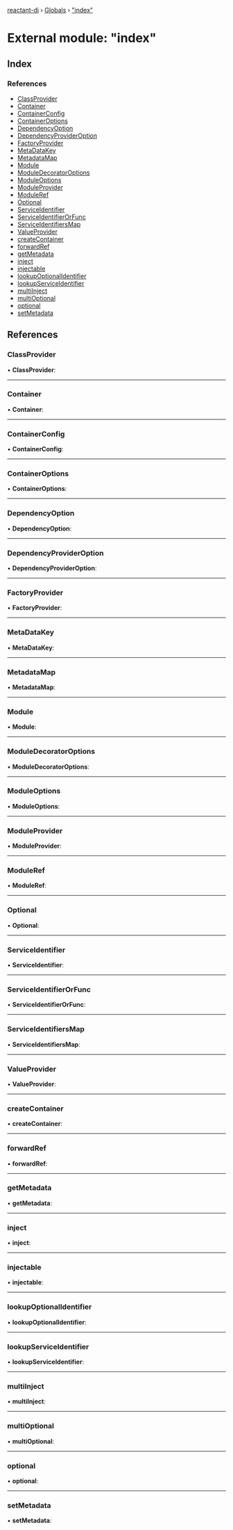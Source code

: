 [reactant-di](../README.md) › [Globals](../globals.md) › ["index"](_index_.md)

# External module: "index"

## Index

### References

* [ClassProvider](_index_.md#classprovider)
* [Container](_index_.md#container)
* [ContainerConfig](_index_.md#containerconfig)
* [ContainerOptions](_index_.md#containeroptions)
* [DependencyOption](_index_.md#dependencyoption)
* [DependencyProviderOption](_index_.md#dependencyprovideroption)
* [FactoryProvider](_index_.md#factoryprovider)
* [MetaDataKey](_index_.md#metadatakey)
* [MetadataMap](_index_.md#metadatamap)
* [Module](_index_.md#module)
* [ModuleDecoratorOptions](_index_.md#moduledecoratoroptions)
* [ModuleOptions](_index_.md#moduleoptions)
* [ModuleProvider](_index_.md#moduleprovider)
* [ModuleRef](_index_.md#moduleref)
* [Optional](_index_.md#optional)
* [ServiceIdentifier](_index_.md#serviceidentifier)
* [ServiceIdentifierOrFunc](_index_.md#serviceidentifierorfunc)
* [ServiceIdentifiersMap](_index_.md#serviceidentifiersmap)
* [ValueProvider](_index_.md#valueprovider)
* [createContainer](_index_.md#createcontainer)
* [forwardRef](_index_.md#forwardref)
* [getMetadata](_index_.md#getmetadata)
* [inject](_index_.md#inject)
* [injectable](_index_.md#injectable)
* [lookupOptionalIdentifier](_index_.md#lookupoptionalidentifier)
* [lookupServiceIdentifier](_index_.md#lookupserviceidentifier)
* [multiInject](_index_.md#multiinject)
* [multiOptional](_index_.md#multioptional)
* [optional](_index_.md#optional)
* [setMetadata](_index_.md#setmetadata)

## References

###  ClassProvider

• **ClassProvider**:

___

###  Container

• **Container**:

___

###  ContainerConfig

• **ContainerConfig**:

___

###  ContainerOptions

• **ContainerOptions**:

___

###  DependencyOption

• **DependencyOption**:

___

###  DependencyProviderOption

• **DependencyProviderOption**:

___

###  FactoryProvider

• **FactoryProvider**:

___

###  MetaDataKey

• **MetaDataKey**:

___

###  MetadataMap

• **MetadataMap**:

___

###  Module

• **Module**:

___

###  ModuleDecoratorOptions

• **ModuleDecoratorOptions**:

___

###  ModuleOptions

• **ModuleOptions**:

___

###  ModuleProvider

• **ModuleProvider**:

___

###  ModuleRef

• **ModuleRef**:

___

###  Optional

• **Optional**:

___

###  ServiceIdentifier

• **ServiceIdentifier**:

___

###  ServiceIdentifierOrFunc

• **ServiceIdentifierOrFunc**:

___

###  ServiceIdentifiersMap

• **ServiceIdentifiersMap**:

___

###  ValueProvider

• **ValueProvider**:

___

###  createContainer

• **createContainer**:

___

###  forwardRef

• **forwardRef**:

___

###  getMetadata

• **getMetadata**:

___

###  inject

• **inject**:

___

###  injectable

• **injectable**:

___

###  lookupOptionalIdentifier

• **lookupOptionalIdentifier**:

___

###  lookupServiceIdentifier

• **lookupServiceIdentifier**:

___

###  multiInject

• **multiInject**:

___

###  multiOptional

• **multiOptional**:

___

###  optional

• **optional**:

___

###  setMetadata

• **setMetadata**:
